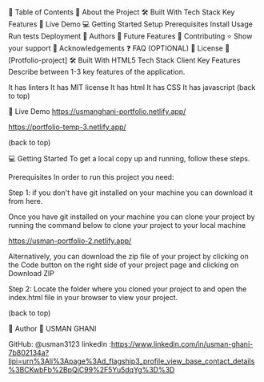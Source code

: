 📗 Table of Contents 📖 About the Project 🛠 Built With Tech Stack Key Features 🚀 Live Demo 💻 Getting Started Setup Prerequisites Install Usage Run tests Deployment 👥 Authors 🔭 Future Features 🤝 Contributing ⭐️ Show your support 🙏 Acknowledgements ❓ FAQ (OPTIONAL) 📝 License 📖 [Protfolio-project] 🛠 Built With HTML5 Tech Stack Client Key Features Describe between 1-3 key features of the application.

It has linters It has MIT license It has html It has CSS It has javascript (back to top)

🚀 Live Demo https://usmanghani-portfolio.netlify.app/

https://portfolio-temp-3.netlify.app/

(back to top)

💻 Getting Started To get a local copy up and running, follow these steps.

Prerequisites In order to run this project you need:

Step 1: if you don't have git installed on your machine you can download it from here.

Once you have git installed on your machine you can clone your project by running the command below to clone your project to your local machine

https://usman-portfolio-2.netlify.app/

Alternatively, you can download the zip file of your project by clicking on the Code button on the right side of your project page and clicking on Download ZIP

Step 2: Locate the folder where you cloned your project to and open the index.html file in your browser to view your project.

(back to top)

👥 Author 👤 USMAN GHANI

GitHub: @usman3123 linkedin :https://www.linkedin.com/in/usman-ghani-7b802134a?lipi=urn%3Ali%3Apage%3Ad_flagship3_profile_view_base_contact_details%3BCKwbFb%2BpQiC99%2F5Yu5dqYg%3D%3D
